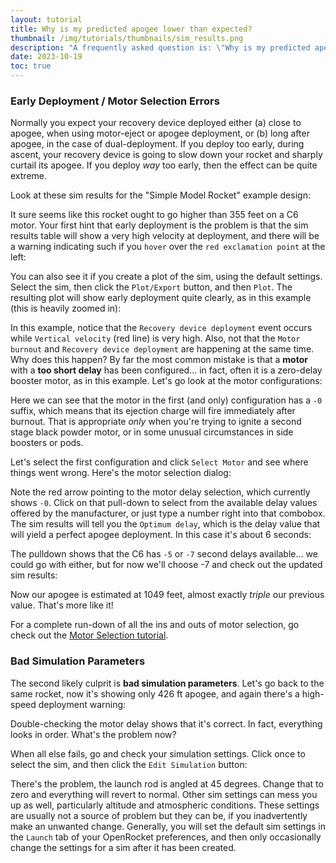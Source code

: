 ```yaml
---
layout: tutorial
title: Why is my predicted apogee lower than expected?
thumbnail: /img/tutorials/thumbnails/sim_results.png
description: "A frequently asked question is: \"Why is my predicted apogee much lower than expected?\" It turns out that there are only 2 common errors that are responsible for the majority of such cases. In this tutorial we'll go through them, and give some general guidance on how to understand your sim results."
date: 2023-10-19
toc: true
---
```


### Early Deployment / Motor Selection Errors

Normally you expect your recovery device deployed either (a) close to apogee, when using motor-eject or apogee deployment, or (b) long after apogee, in the case of dual-deployment. If you deploy too early, during ascent, your recovery device is going to slow down your rocket and sharply curtail its apogee.  If you deploy *way* too early, then the effect can be quite extreme.

Look at these sim results for the "Simple Model Rocket" example design:
<div data-image-path="/img/tutorials/sim_results/bad_results.png"
    data-image-caption='Unexpectedly Bad Sim Results'
    data-image-width="60%"
    data-image-shadow="true"></div>

It sure seems like this rocket ought to go higher than 355 feet on a C6 motor.  Your first hint that early deployment is the problem is that the sim results table will show a very high velocity at deployment, and there will be a warning indicating such if you `hover` over the `red exclamation point` at the left:

<div data-image-path="/img/tutorials/sim_results/high_speed_deployment.png"
    data-image-caption='High-Speed Deployment Warning'
    data-image-width="65%"
    data-image-shadow="true"></div>

You can also see it if you create a plot of the sim, using the default settings.  Select the sim, then click the `Plot/Export` button, and then `Plot`.  The resulting plot will show early deployment quite clearly, as in this example (this is heavily zoomed in):

<div data-image-path="/img/tutorials/sim_results/early_deployment_plot.png"
    data-image-caption='Early Deployment Shown in Plot'
    data-image-width="55%"
    data-image-shadow="true"></div>

In this example, notice that the `Recovery device deployment` event occurs while `Vertical velocity` (red line) is very high.  Also, not that the `Motor burnout` and `Recovery device deployment` are happening at the same time. Why does this happen?  By far the most common mistake is that a **motor** with a **too short delay** has been configured... in fact, often it is a zero-delay booster motor, as in this example. Let's go look at the motor configurations:

<div data-image-path="/img/tutorials/sim_results/motor_configurations.png"
    data-image-caption='Motor Configurations Tab'
    data-image-width="55%"
    data-image-shadow="true"></div>

Here we can see that the motor in the first (and only) configuration has a `-0` suffix, which means that its ejection charge will fire immediately after burnout. That is appropriate *only* when you're trying to ignite a second stage black powder motor, or in some unusual circumstances in side boosters or pods.

Let's select the first configuration and click `Select Motor` and see where things went wrong. Here's the motor selection dialog:

<div data-image-path="/img/tutorials/sim_results/motor_selection.png"
    data-image-caption='Motor Selection Dialog'
    data-image-width="55%"
    data-image-shadow="true"></div>

Note the red arrow pointing to the motor delay selection, which currently shows `-0`.  Click on that pull-down to select from the available delay values offered by the manufacturer, or just type a number right into that combobox.  The sim results will tell you the `Optimum delay`, which is the delay value that will yield a perfect apogee deployment.  In this case it's about 6 seconds:

<div data-image-path="/img/tutorials/sim_results/optimum_delay.png"
    data-image-caption='Optimum Delay in Sim Results Table'
    data-image-width="70%"
    data-image-shadow="true"></div>

The pulldown shows that the C6 has `-5` or `-7` second delays available... we could go with either, but for now we'll choose -7 and check out the updated sim results:

<div data-image-path="/img/tutorials/sim_results/new_results.png"
    data-image-caption='Updated Sim Results'
    data-image-width="70%"
    data-image-shadow="true"></div>

Now our apogee is estimated at 1049 feet, almost exactly *triple* our previous value. That's more like it!

For a complete run-down of all the ins and outs of motor selection, go check out the [Motor Selection tutorial](/tutorials/motor-selection).

### Bad Simulation Parameters

The second likely culprit is **bad simulation parameters**. Let's go back to the same rocket, now it's showing only 426 ft apogee, and again there's a high-speed deployment warning:

<div data-image-path="/img/tutorials/sim_results/second_bad_result.png"
    data-image-caption='Low Predicted Apogee, again'
    data-image-width="55%"
    data-image-shadow="true"></div>

Double-checking the motor delay shows that it's correct.  In fact, everything looks in order.  What's the problem now?

When all else fails, go and check your simulation settings. Click once to select the sim, and then click the `Edit Simulation` button:

<div data-image-path="/img/tutorials/sim_results/sim_settings.png"
    data-image-caption='Simulation Settings'
    data-image-width="55%"
    data-image-shadow="true"></div>

There's the problem, the launch rod is angled at 45 degrees. Change that to zero and everything will revert to normal. Other sim settings can mess you up as well, particularly altitude and atmospheric conditions.  These settings are usually not a source of problem but they can be, if you inadvertently make an unwanted change.  Generally, you will set the default sim settings in the `Launch` tab of your OpenRocket preferences, and then only occasionally change the settings for a sim after it has been created.

<div data-image-path="/img/tutorials/sim_results/launch_preferences.png"
    data-image-caption='Launch Preferences Tab'
    data-image-width="55%"
    data-image-shadow="true"></div>
